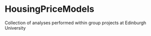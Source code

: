 # HousingPriceModels
Collection of analyses performed within group projects at Edinburgh University
